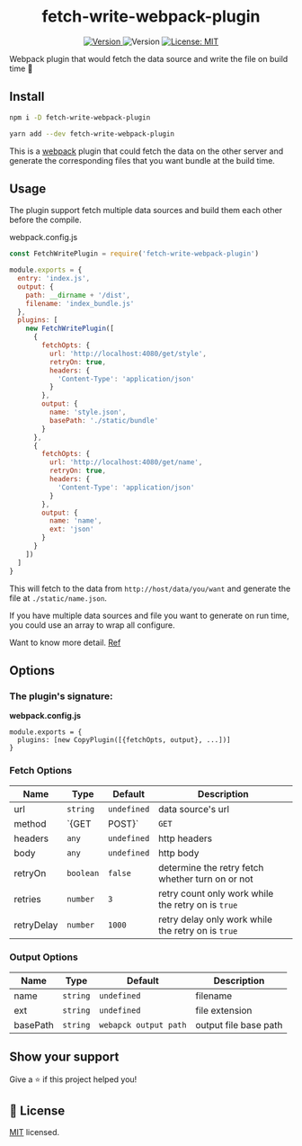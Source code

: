 <h1 style="text-align:center">fetch-write-webpack-plugin</h1>
<div style="text-align:center">
  <a href="https://www.npmjs.com/package/fetch-write-webpack-plugin" target="_blank">
    <img alt="Version" src="https://img.shields.io/npm/v/fetch-write-webpack-plugin.svg">
  </a>
  <img alt="Version" src="https://github.com/anzai9/fetch-write-webpack-plugin/workflows/Publish/badge.svg">
  <a href="https://github.com/anzai9/fetch-write-webpack-plugin/blob/master/LICENSE" target="_blank">
    <img alt="License: MIT" src="https://img.shields.io/github/license/anzai9/fetch-write-webpack-plugin" />
  </a>
</div>

Webpack plugin that would fetch the data source and write the file on build time 🚀

## Install

```sh
npm i -D fetch-write-webpack-plugin
```

```sh
yarn add --dev fetch-write-webpack-plugin
```

This is a [webpack](http://webpack.js.org/) plugin that could fetch the data on the other server and generate the corresponding files that you want bundle at the build time.

## Usage

The plugin support fetch multiple data sources and build them each other before the compile.

webpack.config.js

```javascript
const FetchWritePlugin = require('fetch-write-webpack-plugin')

module.exports = {
  entry: 'index.js',
  output: {
    path: __dirname + '/dist',
    filename: 'index_bundle.js'
  },
  plugins: [
    new FetchWritePlugin([
      {
        fetchOpts: {
          url: 'http://localhost:4080/get/style',
          retryOn: true,
          headers: {
            'Content-Type': 'application/json'
          }
        },
        output: {
          name: 'style.json',
          basePath: './static/bundle'
        }
      },
      {
        fetchOpts: {
          url: 'http://localhost:4080/get/name',
          retryOn: true,
          headers: {
            'Content-Type': 'application/json'
          }
        },
        output: {
          name: 'name',
          ext: 'json'
        }
      }
    ])
  ]
}
```

This will fetch to the data from `http://host/data/you/want` and generate the file at `./static/name.json`.

If you have multiple data sources and file you want to generate on run time, you could use an array to wrap all configure.

Want to know more detail. [Ref](https://github.com/anzai9/fetch-write-webpack-plugin/blob/master/exapmle/webapck.config.js)

## Options

### The plugin's signature:

**webpack.config.js**

```javasript
module.exports = {
  plugins: [new CopyPlugin([{fetchOpts, output}, ...])]
}
```

### Fetch Options

| Name       | Type           | Default     | Description                                        |
| ---------- | -------------- | ----------- | -------------------------------------------------- |
| url        | `string`       | `undefined` | data source's url                                  |
| method     | `{GET | POST}` | `GET`       | fetch method                                       |
| headers    | `any`          | `undefined` | http headers                                       |
| body       | `any`          | `undefined` | http body                                          |
| retryOn    | `boolean`      | `false`     | determine the retry fetch whether turn on or not   |
| retries    | `number`       | `3`         | retry count only work while the retry on is `true` |
| retryDelay | `number`       | `1000`      | retry delay only work while the retry on is `true` |

### Output Options

| Name     | Type     | Default               | Description           |
| -------- | -------- | --------------------- | --------------------- |
| name     | `string` | `undefined`           | filename              |
| ext      | `string` | `undefined`           | file extension        |
| basePath | `string` | `webapck output path` | output file base path |

## Show your support

Give a ⭐️ if this project helped you!

## 📝 License

[MIT](https://github.com/anzai9/fetch-write-webpack-plugin/blob/master/LICENSE) licensed.
